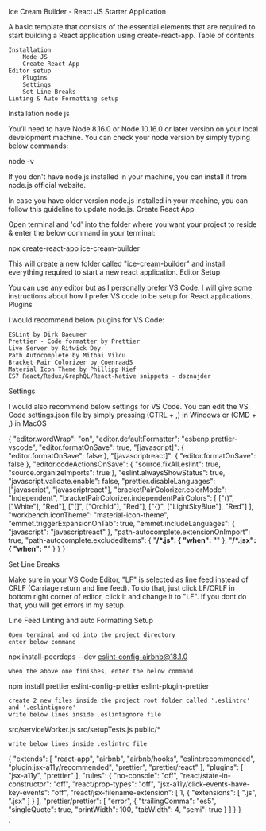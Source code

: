 Ice Cream Builder - React JS Starter Application

A basic template that consists of the essential elements that are required to start building a React application using create-react-app.
Table of contents

    Installation
        Node JS
        Create React App
    Editor setup
        Plugins
        Settings
        Set Line Breaks
    Linting & Auto Formatting setup

Installation
node js

You’ll need to have Node 8.16.0 or Node 10.16.0 or later version on your local development machine. You can check your node version by simply typing below commands:

node -v

If you don't have node.js installed in your machine, you can install it from node.js official website.

In case you have older version node.js installed in your machine, you can follow this guideline to update node.js.
Create React App

Open terminal and 'cd' into the folder where you want your project to reside & enter the below command in your terminal:

npx create-react-app ice-cream-builder

This will create a new folder called "ice-cream-builder" and install everything required to start a new react application.
Editor Setup

You can use any editor but as I personally prefer VS Code. I will give some instructions about how I prefer VS code to be setup for React applications.
Plugins

I would recommend below plugins for VS Code:

    ESLint by Dirk Baeumer
    Prettier - Code formatter by Prettier
    Live Server by Ritwick Dey
    Path Autocomplete by Mithai Vilcu
    Bracket Pair Colorizer by CoenraadS
    Material Icon Theme by Phillipp Kief
    ES7 React/Redux/GraphQL/React-Native snippets - dsznajder

Settings

I would also recommend below settings for VS Code. You can edit the VS Code settings.json file by simply pressing (CTRL + ,) in Windows or (CMD + ,) in MacOS

{
  "editor.wordWrap": "on",
  "editor.defaultFormatter": "esbenp.prettier-vscode",
  "editor.formatOnSave": true,
  "[javascript]": {
    "editor.formatOnSave": false
  },
  "[javascriptreact]": {
    "editor.formatOnSave": false
  },
  "editor.codeActionsOnSave": {
    "source.fixAll.eslint": true,
    "source.organizeImports": true
  },
  "eslint.alwaysShowStatus": true,
  "javascript.validate.enable": false,
  "prettier.disableLanguages": ["javascript", "javascriptreact"],
  "bracketPairColorizer.colorMode": "Independent",
  "bracketPairColorizer.independentPairColors": [
    ["()", ["White"], "Red"],
    ["[]", ["Orchid"], "Red"],
    ["{}", ["LightSkyBlue"], "Red"]
  ],
  "workbench.iconTheme": "material-icon-theme",
  "emmet.triggerExpansionOnTab": true,
  "emmet.includeLanguages": {
    "javascript": "javascriptreact"
  },
  "path-autocomplete.extensionOnImport": true,
  "path-autocomplete.excludedItems": {
    "**/*.js": {
      "when": "**"
    },
    "**/*.jsx": {
      "when": "**"
    }
  }
}

Set Line Breaks

Make sure in your VS Code Editor, "LF" is selected as line feed instead of CRLF (Carriage return and line feed). To do that, just click LF/CRLF in bottom right corner of editor, click it and change it to "LF". If you dont do that, you will get errors in my setup.

Line Feed
Linting and auto Formatting Setup

    Open terminal and cd into the project directory
    enter below command

npx install-peerdeps --dev eslint-config-airbnb@18.1.0

    when the above one finishes, enter the below command

npm install prettier eslint-config-prettier eslint-plugin-prettier

    create 2 new files inside the project root folder called '.eslintrc' and '.eslintignore'
    write below lines inside .eslintignore file

src/serviceWorker.js
src/setupTests.js
public/*

    write below lines inside .eslintrc file

{
    "extends": [
        "react-app",
        "airbnb",
        "airbnb/hooks",
        "eslint:recommended",
        "plugin:jsx-a11y/recommended",
        "prettier",
        "prettier/react"
    ],
    "plugins": [
        "jsx-a11y",
        "prettier"
    ],
    "rules": {
        "no-console": "off",
        "react/state-in-constructor": "off",
        "react/prop-types": "off",
        "jsx-a11y/click-events-have-key-events": "off",
        "react/jsx-filename-extension": [
            1,
            {
                "extensions": [
                    ".js",
                    ".jsx"
                ]
            }
        ],
        "prettier/prettier": [
            "error",
            {
                "trailingComma": "es5",
                "singleQuote": true,
                "printWidth": 100,
                "tabWidth": 4,
                "semi": true
            }
        ]
    }
}

`
